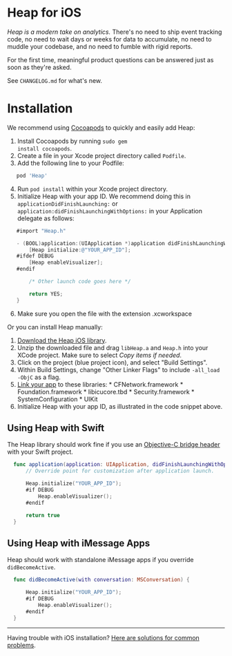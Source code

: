 # Heap for iOS

*Heap is a modern take on analytics.* There's no need to ship event tracking code, no need to wait days or weeks for data to accumulate, no need to muddle your codebase, and no need to fumble with rigid reports.

For the first time, meaningful product questions can be answered just as soon as they're asked.

See `CHANGELOG.md` for what's new.

# Installation

We recommend using <a href='http://cocoapods.org' target='_blank'>Cocoapods</a> to quickly and easily add Heap:

1. Install Cocoapods by running <code class='inline-code'>sudo gem install cocoapods</code>.
2. Create a file in your Xcode project directory called `Podfile`.
3. Add the following line to your Podfile:
  ```ruby
     pod 'Heap'
  ```
4. Run <code class='inline-code'>pod install</code> within your Xcode project directory.
5. Initialize Heap with your app ID. We recommend doing this in `applicationDidFinishLaunching:` or `application:didFinishLaunchingWithOptions:` in your Application delegate as follows:
  ```objectivec
     #import "Heap.h"

     - (BOOL)application:(UIApplication *)application didFinishLaunchingWithOptions:(NSDictionary *)launchOptions {
         [Heap initialize:@"YOUR_APP_ID"];
     #ifdef DEBUG
         [Heap enableVisualizer];
     #endif

         /* Other launch code goes here */

         return YES;
     }
  ```
6. Make sure you open the file with the extension .xcworkspace

Or you can install Heap manually:
  1. [Download the Heap iOS library](https://cdn.heapanalytics.com/ios/heap-ios-latest.zip).
  2. Unzip the downloaded file and drag `libHeap.a` and `Heap.h` into your XCode project. Make sure to select *Copy items if needed*.
  3. Click on the project (blue project icon), and select "Build Settings".
  4. Within Build Settings, change "Other Linker Flags" to include `-all_load -ObjC` as a flag.
  5. <a href='https://developer.apple.com/library/ios/recipes/xcode_help-project_editor/Articles/AddingaLibrarytoaTarget.html' target='_blank'>Link your app</a> to these libraries:
    * CFNetwork.framework
    * Foundation.framework
    * libicucore.tbd
    * Security.framework
    * SystemConfiguration
    * UIKit
  6. Initialize Heap with your app ID, as illustrated in the code snippet above.

## Using Heap with Swift

The Heap library should work fine if you use an [Objective-C bridge header](https://developer.apple.com/library/ios/documentation/Swift/Conceptual/BuildingCocoaApps/MixandMatch.html) with your Swift project.

  ```swift
    func application(application: UIApplication, didFinishLaunchingWithOptions launchOptions: [NSObject: AnyObject]?) -> Bool {
        // Override point for customization after application launch.

        Heap.initialize("YOUR_APP_ID");
        #if DEBUG
            Heap.enableVisualizer();
        #endif

        return true
    }
  ```

## Using Heap with iMessage Apps

Heap should work with standalone iMessage apps if you override `didBecomeActive`.

  ```swift
    func didBecomeActive(with conversation: MSConversation) {

        Heap.initialize("YOUR_APP_ID");
        #if DEBUG
            Heap.enableVisualizer();
        #endif
    }
  ```

---

Having trouble with iOS installation? [Here are solutions for common problems](https://help.heap.io/heap-administration/data-management/event-visualizer/#troubleshooting).

